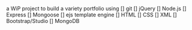 a WiP project to build a variety portfolio using
[] git
[] jQuery
[] Node.js
[] Express
[] Mongoose
[] ejs template engine
[] HTML
[] CSS
[] XML
[] Bootstrap/Studio
[] MongoDB
